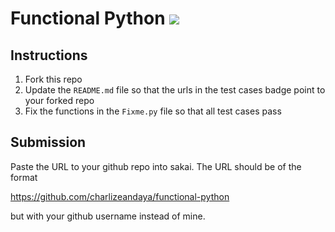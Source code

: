 # Functional Python [![](https://github.com/charlizeandaya/functional-python/workflows/tests/badge.svg)](https://github.com/charlizeandaya/functional-python/actions?query=workflow%3Atests)

## Instructions 

1. Fork this repo
1. Update the `README.md` file so that the urls in the test cases badge point to your forked repo
1. Fix the functions in the `Fixme.py` file so that all test cases pass

## Submission

Paste the URL to your github repo into sakai. The URL should be of the format

https://github.com/charlizeandaya/functional-python

but with your github username instead of mine.
